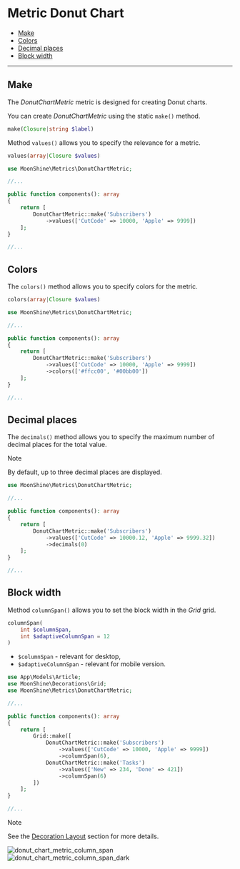 # Metric Donut Chart

  - [Make](#make)
  - [Colors](#colors)
  - [Decimal places](#decimals)
  - [Block width](#column-span)

---

<a name="make"></a>
## Make

The *DonutChartMetric* metric is designed for creating Donut charts.

You can create *DonutChartMetric* using the static `make()` method.

```php
make(Closure|string $label)
```

Method `values()` allows you to specify the relevance for a metric.

```php
values(array|Closure $values)
```

```php
use MoonShine\Metrics\DonutChartMetric;

//...

public function components(): array
{
    return [
        DonutChartMetric::make('Subscribers')
            ->values(['CutCode' => 10000, 'Apple' => 9999])
    ];
}

//...
```

<a name="colors"></a> 
## Colors

The `colors()` method allows you to specify colors for the metric.

```php
colors(array|Closure $values)
```

```php
use MoonShine\Metrics\DonutChartMetric;

//...

public function components(): array
{
    return [
        DonutChartMetric::make('Subscribers')
            ->values(['CutCode' => 10000, 'Apple' => 9999])
            ->colors(['#ffcc00', '#00bb00'])
    ];
}

//...
```

<a name="decimals"></a> 
## Decimal places

The `decimals()` method allows you to specify the maximum number of decimal places for the total value.

> [!NOTE]  
> By default, up to three decimal places are displayed.


```php
use MoonShine\Metrics\DonutChartMetric;

//...

public function components(): array
{
    return [
        DonutChartMetric::make('Subscribers')
            ->values(['CutCode' => 10000.12, 'Apple' => 9999.32])
            ->decimals(0)
    ];
}

//...
```

<a name="column-span"></a> 
## Block width

Method `columnSpan()` allows you to set the block width in the *Grid* grid.

```php
columnSpan(
    int $columnSpan,
    int $adaptiveColumnSpan = 12
)
```

- `$columnSpan` - relevant for desktop,
- `$adaptiveColumnSpan` - relevant for mobile version.

```php
use App\Models\Article;
use MoonShine\Decorations\Grid;
use MoonShine\Metrics\DonutChartMetric;

//...

public function components(): array
{
    return [
        Grid::make([
            DonutChartMetric::make('Subscribers')
                ->values(['CutCode' => 10000, 'Apple' => 9999])
                ->columnSpan(6),
            DonutChartMetric::make('Tasks')
                ->values(['New' => 234, 'Done' => 421])
                ->columnSpan(6)
        ])
    ];
}

//...
```

> [!NOTE]  
> See the [Decoration Layout](https://moonshine-laravel.com/docs/resource/components/components-decoration_layout) section for more details.

![donut_chart_metric_column_span](https://raw.githubusercontent.com/moonshine-software/doc/2.x/resources/screenshots/donut_chart_metric_column_span.png)
![donut_chart_metric_column_span_dark](https://raw.githubusercontent.com/moonshine-software/doc/2.x/resources/screenshots/donut_chart_metric_column_span_dark.png)
